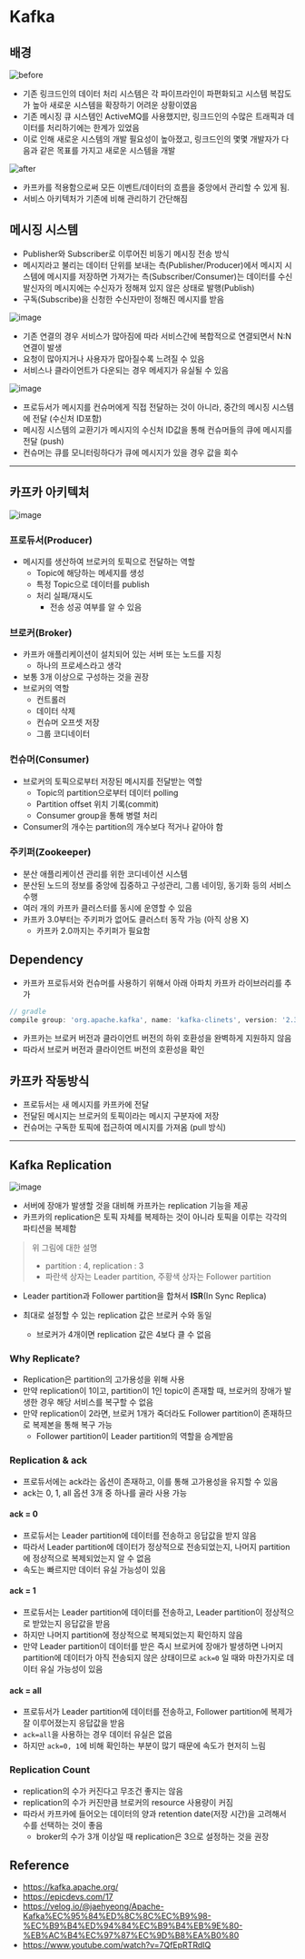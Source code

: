 # Kafka

## 배경
![before](https://user-images.githubusercontent.com/59307414/155870791-d9add106-e406-4da2-adfb-f42001b1f93e.png)

- 기존 링크드인의 데이터 처리 시스템은 각 파이프라인이 파편화되고 시스템 복잡도가 높아 새로운 시스템을 확장하기 어려운 상황이였음
- 기존 메시징 큐 시스템인 ActiveMQ를 사용했지만, 링크드인의 수많은 트래픽과 데이터를 처리하기에는 한계가 있었음
- 이로 인해 새로운 시스템의 개발 필요성이 높아졌고, 링크드인의 몇몇 개발자가 다음과 같은 목표를 가지고 새로운 시스템을 개발

![after](https://user-images.githubusercontent.com/59307414/155870795-2abbab39-459a-4c84-bafc-a28d08f2275e.png)

- 카프카를 적용함으로써 모든 이벤트/데이터의 흐름을 중앙에서 관리할 수 있게 됨.
- 서비스 아키텍처가 기존에 비해 관리하기 간단해짐

## 메시징 시스템

- Publisher와 Subscriber로 이루어진 비동기 메시징 전송 방식
- 메시지라고 불리는 데이터 단위를 보내는 측(Publisher/Producer)에서 메시지 시스템에 메시지를 저장하면 가져가는 측(Subscriber/Consumer)는 데이터를 수신
발신자의 메시지에는 수신자가 정해져 있지 않은 상태로 발행(Publish)
- 구독(Subscribe)을 신청한 수신자만이 정해진 메시지를 받음

![image](https://user-images.githubusercontent.com/59307414/155870932-ee3b34ab-004d-4945-8e86-37c825931c81.png)

- 기존 연결의 경우 서비스가 많아짐에 따라 서비스간에 복합적으로 연결되면서 N:N 연결이 발생
- 요청이 많아지거나 사용자가 많아질수록 느려질 수 있음
- 서비스나 클라이언트가 다운되는 경우 메세지가 유실될 수 있음

![image](https://user-images.githubusercontent.com/59307414/155870974-192aaf95-7062-4cde-a8b5-6285cbc2b523.png)

- 프로듀서가 메시지를 컨슈머에게 직접 전달하는 것이 아니라, 중간의 메시징 시스템에 전달 (수신처 ID포함)
- 메시징 시스템의 교환기가 메시지의 수신처 ID값을 통해 컨슈머들의 큐에 메시지를 전달 (push)
- 컨슈머는 큐를 모니터링하다가 큐에 메시지가 있을 경우 값을 회수

---

## 카프카 아키텍처
![image](https://user-images.githubusercontent.com/59307414/155871215-b7cb45c2-0af3-4f73-80de-e2461bae946a.png)

### 프로듀서(Producer)
- 메시지를 생산하여 브로커의 토픽으로 전달하는 역할
    - Topic에 해당하는 메세지를 생성
    - 특정 Topic으로 데이터를 publish
    - 처리 실패/재시도
        - 전송 성공 여부를 알 수 있음

### 브로커(Broker)
- 카프카 애플리케이션이 설치되어 있는 서버 또는 노드를 지칭
  - 하나의 프로세스라고 생각
- 보통 3개 이상으로 구성하는 것을 권장
- 브로커의 역할
  - 컨트롤러
  - 데이터 삭제
  - 컨슈머 오프셋 저장
  - 그룹 코디네이터

### 컨슈머(Consumer)
- 브로커의 토픽으로부터 저장된 메시지를 전달받는 역할
    - Topic의 partition으로부터 데이터 polling
    - Partition offset 위치 기록(commit)
    - Consumer group을 통해 병렬 처리
- Consumer의 개수는 partition의 개수보다 적거나 같아야 함

### 주키퍼(Zookeeper)
- 분산 애플리케이션 관리를 위한 코디네이션 시스템
- 분산된 노드의 정보를 중앙에 집중하고 구성관리, 그룹 네이밍, 동기화 등의 서비스 수행
- 여러 개의 카프카 클러스터를 동시에 운영할 수 있음
- 카프카 3.0부터는 주키퍼가 없어도 클러스터 동작 가능 (아직 상용 X)
  - 카프카 2.0까지는 주키퍼가 필요함

## Dependency
- 카프카 프로듀서와 컨슈머를 사용하기 위해서 아래 아파치 카프카 라이브러리를 추가

```gradle
// gradle
compile group: 'org.apache.kafka', name: 'kafka-clinets', version: '2.3.0'
```

- 카프카는 브로커 버전과 클라이언트 버전의 하위 호환성을 완벽하게 지원하지 않음
- 따라서 브로커 버전과 클라이언트 버전의 호환성을 확인

## 카프카 작동방식
- 프로듀서는 새 메시지를 카프카에 전달
- 전달된 메시지는 브로커의 토픽이라는 메시지 구분자에 저장
- 컨슈머는 구독한 토픽에 접근하여 메시지를 가져옴 (pull 방식)

---

## Kafka Replication
![image](https://user-images.githubusercontent.com/59307414/155871797-4c7bb189-bb1b-4d4f-a2f5-38107ad954f6.png)

- 서버에 장애가 발생할 것을 대비해 카프카는 replication 기능을 제공
- 카프카의 replication은 토픽 자체를 복제하는 것이 아니라 토픽을 이루는 각각의 파티션을 복제함
> 위 그림에 대한 설명
> - partition : 4, replication : 3
> - 파란색 상자는 Leader partition, 주황색 상자는 Follower partition

- Leader partition과 Follower partition을 합쳐서 <strong>ISR</strong>(In Sync Replica)

- 최대로 설정할 수 있는 replication 값은 브로커 수와 동일
    - 브로커가 4개이면 replication 값은 4보다 클 수 없음

### Why Replicate?
- Replication은 partition의 고가용성을 위해 사용
- 만약 replication이 1이고, partition이 1인 topic이 존재할 때, 브로커의 장애가 발생한 경우 해당 서비스를 복구할 수 없음
- 만약 replication이 2라면, 브로커 1개가 죽더라도 Follower partition이 존재하므로 복제본을 통해 복구 가능
    - Follower partition이 Leader partition의 역할을 승계받음

### Replication & ack
- 프로듀서에는 ack라는 옵션이 존재하고, 이를 통해 고가용성을 유지할 수 있음
- ack는 0, 1, all 옵션 3개 중 하나를 골라 사용 가능

#### ack = 0
- 프로듀서는 Leader partition에 데이터를 전송하고 응답값을 받지 않음
- 따라서 Leader partition에 데이터가 정상적으로 전송되었는지, 나머지 partition에 정상적으로 복제되었는지 알 수 없음
- 속도는 빠르지만 데이터 유실 가능성이 있음

#### ack = 1
- 프로듀서는 Leader partition에 데이터를 전송하고, Leader partition이 정상적으로 받았는지 응답값을 받음
- 하지만 나머지 partition에 정상적으로 복제되었는지 확인하지 않음
- 만약 Leader partition이 데이터를 받은 즉시 브로커에 장애가 발생하면 나머지 partition에 데이터가 아직 전송되지 않은 상태이므로 `ack=0` 일 때와 마찬가지로 데이터 유실 가능성이 있음

#### ack = all
- 프로듀서가 Leader partition에 데이터를 전송하고, Follower partition에 복제가 잘 이루어졌는지 응답값을 받음
- `ack=all`을 사용하는 경우 데이터 유실은 없음
- 하지만 `ack=0, 1`에 비해 확인하는 부분이 많기 때문에 속도가 현저히 느림

### Replication Count
- replication의 수가 커진다고 무조건 좋지는 않음
- replication의 수가 커진만큼 브로커의 resource 사용량이 커짐
- 따라서 카프카에 들어오는 데이터의 양과 retention date(저장 시간)을 고려해서 수를 선택하는 것이 좋음
    - broker의 수가 3개 이상일 때 replication은 3으로 설정하는 것을 권장


## Reference
- https://kafka.apache.org/
- https://epicdevs.com/17
- https://velog.io/@jaehyeong/Apache-Kafka%EC%95%84%ED%8C%8C%EC%B9%98-%EC%B9%B4%ED%94%84%EC%B9%B4%EB%9E%80-%EB%AC%B4%EC%97%87%EC%9D%B8%EA%B0%80
- https://www.youtube.com/watch?v=7QfEpRTRdIQ